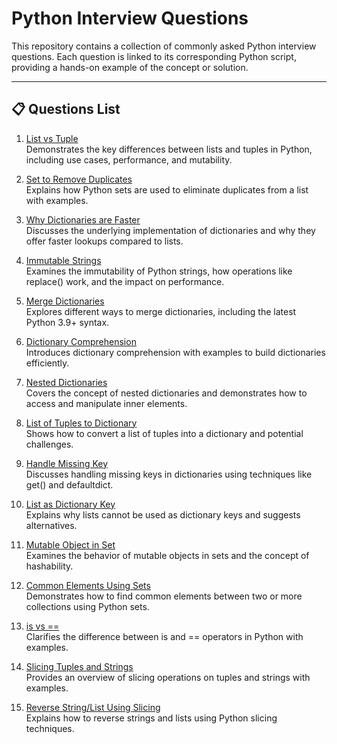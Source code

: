 # Python Interview Questions

This repository contains a collection of commonly asked Python interview questions. Each question is linked to its corresponding Python script, providing a hands-on example of the concept or solution.

---

## 📋 Questions List

1. [List vs Tuple](q1_list_vs_tuple.py)  
   Demonstrates the key differences between lists and tuples in Python, including use cases, performance, and mutability.

2. [Set to Remove Duplicates](q2_set_remove_duplicates.py)  
   Explains how Python sets are used to eliminate duplicates from a list with examples.

3. [Why Dictionaries are Faster](q3_dict_vs_list_lookup.py)  
   Discusses the underlying implementation of dictionaries and why they offer faster lookups compared to lists.

4. [Immutable Strings](q4_string_immutable.py)  
   Examines the immutability of Python strings, how operations like replace() work, and the impact on performance.

5. [Merge Dictionaries](q5_merge_dicts.py)  
   Explores different ways to merge dictionaries, including the latest Python 3.9+ syntax.

6. [Dictionary Comprehension](q6_dict_comprehension.py)  
   Introduces dictionary comprehension with examples to build dictionaries efficiently.

7. [Nested Dictionaries](q7_nested_dict.py)  
   Covers the concept of nested dictionaries and demonstrates how to access and manipulate inner elements.

8. [List of Tuples to Dictionary](q8_list_of_tuples_to_dict.py)  
   Shows how to convert a list of tuples into a dictionary and potential challenges.

9. [Handle Missing Key](q9_handle_missing_key.py)  
   Discusses handling missing keys in dictionaries using techniques like get() and defaultdict.

10. [List as Dictionary Key](q10_list_as_key.py)  
    Explains why lists cannot be used as dictionary keys and suggests alternatives.

11. [Mutable Object in Set](q11_mutable_in_set.py)  
    Examines the behavior of mutable objects in sets and the concept of hashability.

12. [Common Elements Using Sets](q12_common_elements.py)  
    Demonstrates how to find common elements between two or more collections using Python sets.

13. [is vs ==](q13_is_vs_equals.py)  
    Clarifies the difference between is and == operators in Python with examples.

14. [Slicing Tuples and Strings](q14_slicing.py)  
    Provides an overview of slicing operations on tuples and strings with examples.

15. [Reverse String/List Using Slicing](q15_reverse_with_slicing.py)  
    Explains how to reverse strings and lists using Python slicing techniques.
